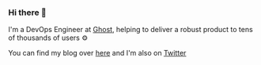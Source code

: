 ### Hi there 👋

I'm a DevOps Engineer at [Ghost](https://ghost.org), helping to deliver a robust product to tens of thousands of users :gear:

You can find my blog over [here](https://daniellockyer.com) and I'm also on [Twitter](https://twitter.com/daniellockyer)
